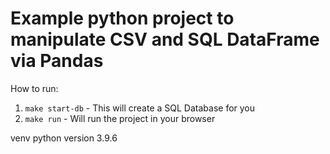 Example python project to manipulate CSV and SQL DataFrame via Pandas
====

How to run:
1. `make start-db` - This will create a SQL Database for you
2. `make run` - Will run the project in your browser

venv python version 3.9.6